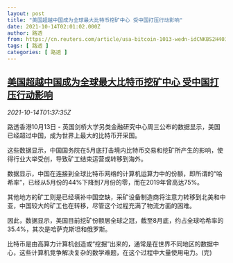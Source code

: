 ```yaml
---
layout: post
title: "美国超越中国成为全球最大比特币挖矿中心 受中国打压行动影响"
date: 2021-10-14T02:01:02.000Z
author: 路透
from: https://cn.reuters.com/article/usa-bitcoin-1013-wedn-idCNKBS2H403Z
tags: [ 路透 ]
categories: [ 路透 ]
---
```

<!--1634176862000-->
[美国超越中国成为全球最大比特币挖矿中心 受中国打压行动影响](https://cn.reuters.com/article/usa-bitcoin-1013-wedn-idCNKBS2H403Z)
------

<div>
<div><i>2021-10-14T01:37:35Z</i></div><p>路透香港10月13日 - 英国剑桥大学另类金融研究中心周三公布的数据显示，美国已经超过中国，成为世界上最大的比特币开采国。</p><p>这些数据显示，中国国务院在5月底打击境内比特币交易和挖矿所产生的影响，使得行业大举受创，导致矿工结束运营或转移到海外。</p><p>数据显示，中国在连接到全球比特币网络的计算机运算力中的份额，即所谓的“哈希率”，已经从5月份的44%下降到7月份的零，而在2019年曾高达75%。</p><p>其他地方的矿工则是已经填补中国空缺，采矿设备制造商将注意力转移到北美和中亚，中国较大的矿工也在转移，尽管这个过程充满了物流方面的困难。</p><p>因此，数据显示，美国目前挖矿份额居全球之冠，截至8月底，约占全球哈希率的35.4%，其次是哈萨克斯坦和俄罗斯。</p><p>比特币是由高算力计算机创造或“挖掘”出来的，通常是在世界不同地区的数据中心，这些计算机竞争解决复杂的数学难题，在这个过程中大量使用电力。(完)</p>
</div>
